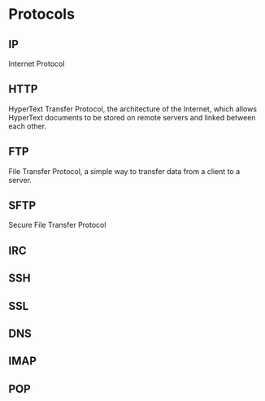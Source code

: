 # Protocols

## IP
Internet Protocol

## HTTP
HyperText Transfer Protocol, the architecture of the Internet, which allows HyperText documents to be stored on remote servers and linked between each other.

## FTP
File Transfer Protocol, a simple way to transfer data from a client to a server.

## SFTP
Secure File Transfer Protocol

## IRC

## SSH

## SSL

## DNS

## IMAP

## POP
